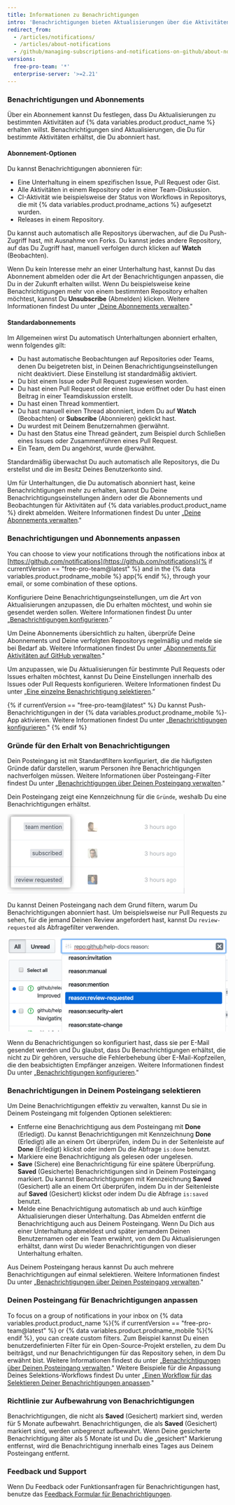 ```yaml
---
title: Informationen zu Benachrichtigungen
intro: 'Benachrichtigungen bieten Aktualisierungen über die Aktivitäten auf {% data variables.product.product_name %} , die Du abonniert hast. Du kannst den Posteingang für Benachrichtigungen verwenden, um deine Updates anzupassen, zu selektieren und zu verwalten.'
redirect_from:
  - /articles/notifications/
  - /articles/about-notifications
  - /github/managing-subscriptions-and-notifications-on-github/about-notifications-beta
versions:
  free-pro-team: '*'
  enterprise-server: '>=2.21'
---
```


### Benachrichtigungen und Abonnements

Über ein Abonnement kannst Du festlegen, dass Du Aktualisierungen zu bestimmten Aktivitäten auf {% data variables.product.product_name %} erhalten willst. Benachrichtigungen sind Aktualisierungen, die Du für bestimmte Aktivitäten erhältst, die Du abonniert hast.

#### Abonnement-Optionen

Du kannst Benachrichtigungen abonnieren für:
- Eine Unterhaltung in einem spezifischen Issue, Pull Request oder Gist.
- Alle Aktivitäten in einem Repository oder in einer Team-Diskussion.
- CI-Aktivität wie beispielsweise der Status von Workflows in Repositorys, die mit {% data variables.product.prodname_actions %} aufgesetzt wurden.
- Releases in einem Repository.

Du kannst auch automatisch alle Repositorys überwachen, auf die Du Push-Zugriff hast, mit Ausnahme von Forks. Du kannst jedes andere Repository, auf das Du Zugriff hast, manuell verfolgen durch klicken auf **Watch** (Beobachten).

Wenn Du kein Interesse mehr an einer Unterhaltung hast, kannst Du das Abonnement abmelden oder die Art der Benachrichtigungen anpassen, die Du in der Zukunft erhalten willst. Wenn Du beispielsweise keine Benachrichtigungen mehr von einem bestimmten Repository erhalten möchtest, kannst Du **Unsubscribe** (Abmelden) klicken. Weitere Informationen findest Du unter „[Deine Abonnements verwalten](/github/managing-subscriptions-and-notifications-on-github/managing-your-subscriptions)."

#### Standardabonnements

Im Allgemeinen wirst Du automatisch Unterhaltungen abonniert erhalten, wenn folgendes gilt:
- Du hast automatische Beobachtungen auf Repositories oder Teams, denen Du beigetreten bist, in Deinen Benachrichtigungseinstellungen nicht deaktiviert. Diese Einstellung ist standardmäßig aktiviert.
- Du bist einem Issue oder Pull Request zugewiesen worden.
- Du hast einen Pull Request oder einen Issue eröffnet oder Du hast einen Beitrag in einer Teamdiskussion erstellt.
- Du hast einen Thread kommentiert.
- Du hast manuell einen Thread abonniert, indem Du auf **Watch** (Beobachten) or **Subscribe** (Abonnieren) geklickt hast.
- Du wurdest mit Deinem Benutzernahmen @erwähnt.
- Du hast den Status eine Thread geändert, zum Beispiel durch Schließen eines Issues oder Zusammenführen eines Pull Request.
- Ein Team, dem Du angehörst, wurde @erwähnt.

Standardmäßig überwachst Du auch automatisch alle Repositorys, die Du erstellst und die im Besitz Deines Benutzerkonto sind.

Um für Unterhaltungen, die Du automatisch abonniert hast, keine Benachrichtigungen mehr zu erhalten, kannst Du Deine Benachrichtigungseinstellungen ändern oder die Abonnements und Beobachtungen für Aktivitäten auf {% data variables.product.product_name %} direkt abmelden. Weitere Informationen findest Du unter „[Deine Abonnements verwalten](/github/managing-subscriptions-and-notifications-on-github/managing-your-subscriptions)."

### Benachrichtigungen und Abonnements anpassen

You can choose to view your notifications through the notifications inbox at [https://github.com/notifications](https://github.com/notifications){% if currentVersion == "free-pro-team@latest" %} and in the {% data variables.product.prodname_mobile %} app{% endif %}, through your email, or some combination of these options.

Konfiguriere Deine Benachrichtigungseinstellungen, um die Art von Aktualisierungen anzupassen, die Du erhalten möchtest, und wohin sie gesendet werden sollen. Weitere Informationen findest Du unter „[Benachrichtigungen konfigurieren](/github/managing-subscriptions-and-notifications-on-github/configuring-notifications).”

Um Deine Abonnements übersichtlich zu halten, überprüfe Deine Abonnements und Deine verfolgten Repositorys regelmäßig und melde sie bei Bedarf ab. Weitere Informationen findest Du unter „[Abonnements für Aktivitäten auf GitHub verwalten](/github/managing-subscriptions-and-notifications-on-github/managing-subscriptions-for-activity-on-github)."

Um anzupassen, wie Du Aktualisierungen für bestimmte Pull Requests oder Issues erhalten möchtest, kannst Du Deine Einstellungen innerhalb des Issues oder Pull Requests konfigurieren. Weitere Informationen findest Du unter „[Eine einzelne Benachrichtigung selektieren](/github/managing-subscriptions-and-notifications-on-github/triaging-a-single-notification#customizing-when-to-receive-future-updates-for-an-issue-or-pull-request).”

{% if currentVersion == "free-pro-team@latest" %}
Du kannst Push-Benachrichtigungen in der {% data variables.product.prodname_mobile %}-App aktivieren. Weitere Informationen findest Du unter „[Benachrichtigungen konfigurieren](/github/managing-subscriptions-and-notifications-on-github/configuring-notifications#enabling-push-notifications-with-github-for-mobile)."
{% endif %}

### Gründe für den Erhalt von Benachrichtigungen

Dein Posteingang ist mit Standardfiltern konfiguriert, die die häufigsten Gründe dafür darstellen, warum Personen ihre Benachrichtigungen nachverfolgen müssen. Weitere Informationen über Posteingang-Filter findest Du unter „[Benachrichtigungen über Deinen Posteingang verwalten](/github/managing-subscriptions-and-notifications-on-github/managing-notifications-from-your-inbox#default-notification-filters)."

Dein Posteingang zeigt eine Kennzeichnung für die `Gründe`, weshalb Du eine Benachrichtigungen erhältst.

![Begründungskennzeichnungen im Posteingang](/assets/images/help/notifications-v2/reasons-as-labels-in-inbox.png)

Du kannst Deinen Posteingang nach dem Grund filtern, warum Du Benachrichtigungen abonniert hast. Um beispielsweise nur Pull Requests zu sehen, für die jemand Deinen Review angefordert hast, kannst Du `review-requested` als Abfragefilter verwenden.

![Filtere Benachrichtigungen nach "Review Requested" (Review angefordert)](/assets/images/help/notifications-v2/review-requested-reason.png)

Wenn du Benachrichtigungen so konfiguriert hast, dass sie per E-Mail gesendet werden und Du glaubst, dass Du Benachrichtigungen erhältst, die nicht zu Dir gehören, versuche die Fehlerbehebung über E-Mail-Kopfzeilen, die den beabsichtigten Empfänger anzeigen. Weitere Informationen findest Du unter „[Benachrichtigungen konfigurieren](/github/managing-subscriptions-and-notifications-on-github/configuring-notifications#filtering-email-notifications)."

### Benachrichtigungen in Deinem Posteingang selektieren

Um Deine Benachrichtigungen effektiv zu verwalten, kannst Du sie in Deinem Posteingang mit folgenden Optionen selektieren:
- Entferne eine Benachrichtigung aus dem Posteingang mit **Done** (Erledigt). Du kannst Benachrichtigungen mit Kennzeichnung **Done** (Erledigt) alle an einem Ort überprüfen, indem Du in der Seitenleiste auf **Done** (Erledigt) klickst oder indem Du die Abfrage `is:done` benutzt.
- Markiere eine Benachrichtigung als gelesen oder ungelesen.
- **Save** (Sichere) eine Benachrichtigung für eine spätere Überprüfung. **Saved** (Gesicherte) Benachrichtigungen sind in Deinem Posteingang markiert. Du kannst Benachrichtigungen mit Kennzeichnung **Saved** (Gesichert) alle an einem Ort überprüfen, indem Du in der Seitenleiste auf **Saved** (Gesichert) klickst oder indem Du die Abfrage `is:saved` benutzt.
- Melde eine Benachrichtigung automatisch ab und auch künftige Aktualisierungen dieser Unterhaltung. Das Abmelden entfernt die Benachrichtigung auch aus Deinem Posteingang. Wenn Du Dich aus einer Unterhaltung abmeldest und später jemandem Deinen Benutzernamen oder ein Team erwähnt, von dem Du Aktualisierungen erhältst, dann wirst Du wieder Benachrichtigungen von dieser Unterhaltung erhalten.

Aus Deinem Posteingang heraus kannst Du auch mehrere Benachrichtigungen auf einmal selektieren. Weitere Informationen findest Du unter „[Benachrichtigungen über Deinen Posteingang verwalten](/github/managing-subscriptions-and-notifications-on-github/managing-notifications-from-your-inbox#triaging-multiple-notifications-at-the-same-time)."

### Deinen Posteingang für Benachrichtigungen anpassen

To focus on a group of notifications in your inbox on {% data variables.product.product_name %}{% if currentVersion == "free-pro-team@latest" %} or {% data variables.product.prodname_mobile %}{% endif %}, you can create custom filters. Zum Beispiel kannst Du einen benutzerdefinierten Filter für ein Open-Source-Projekt erstellen, zu dem Du beiträgst, und nur Benachrichtigungen für das Repository sehen, in dem Du erwähnt bist. Weitere Informationen findest du unter „[Benachrichtigungen über Deinen Posteingang verwalten](/github/managing-subscriptions-and-notifications-on-github/managing-notifications-from-your-inbox)." Weitere Beispiele für die Anpassung Deines Selektions-Workflows findest Du unter „[Einen Workflow für das Selektieren Deiner Benachrichtigungen anpassen](/github/managing-subscriptions-and-notifications-on-github/customizing-a-workflow-for-triaging-your-notifications)."

### Richtlinie zur Aufbewahrung von Benachrichtigungen

Benachrichtigungen, die nicht als **Saved** (Gesichert) markiert sind, werden für 5 Monate aufbewahrt. Benachrichtigungen, die als **Saved** (Gesichert) markiert sind, werden unbegrenzt aufbewahrt. Wenn Deine gesicherte Benachrichtigung älter als 5 Monate ist und Du die „gesichert" Markierung entfernst, wird die Benachrichtigung innerhalb eines Tages aus Deinem Posteingang entfernt.

### Feedback und Support

Wenn Du Feedback oder Funktionsanfragen für Benachrichtigungen hast, benutze das [Feedback Formular für Benachrichtigungen](https://support.github.com/contact/feedback?contact%5Bcategory%5D=notifications&contact%5Bsubject%5D=Product+feedback).
